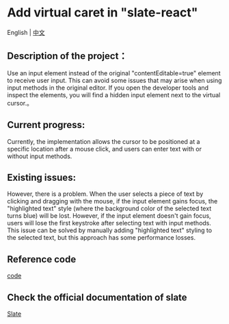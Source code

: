 # Add virtual caret in "slate-react"

English | [中文](./Readme-zh_CN.md)

## Description of the project：

Use an input element instead of the original "contentEditable=true" element to receive user input. This can avoid some issues that may arise when using input methods in the original editor. If you open the developer tools and inspect the elements, you will find a hidden input element next to the virtual cursor.。

## Current progress:

Currently, the implementation allows the cursor to be positioned at a specific location after a mouse click, and users can enter text with or without input methods.

## Existing issues:

However, there is a problem. When the user selects a piece of text by clicking and dragging with the mouse, if the input element gains focus, the "highlighted text" style (where the background color of the selected text turns blue) will be lost. However, if the input element doesn't gain focus, users will lose the first keystroke after selecting text with input methods. This issue can be solved by manually adding "highlighted text" styling to the selected text, but this approach has some performance losses.

## Reference code

[code](https://github.com/changlin-cn/slate-virtual/tree/virtual-cursor/packages/slate-react/src/components/editable-virtual-cursor)

## Check the official documentation of slate

[Slate](https://github.com/ianstormtaylor/slate)
